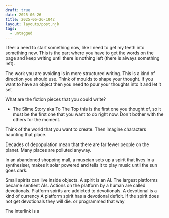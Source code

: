 ```yaml
---
draft: true
date: 2025-06-26
title: 2025-06-26-1042
layout: layouts/post.njk
tags:
  - untagged
---
```

I feel a need to start something now, like I need to get my teeth into something new. This is the part where you have to get the words on the page and keep writing until there is nothing left (there is always something left).

The work you are avoiding is in more structured writing. This is a kind of direction you should use. Think of moulds to shape your thought. If you want to have an object then you need to pour your thoughts into it and let it set

What are the fiction pieces that you could write?
- The Slime Story aka To The Top
this is the first one you thought of, so it must be the first one that you want to do right now. 
Don't bother with the others for the moment.

Think of the world that you want to create. 
Then imagine characters haunting that place.

Decades of depopulation mean that there are far fewer people on the planet. Many places are polluted anyway.

In an abandoned shopping mall, a muscian sets up a spirit that lives in a synthesiser, makes it solar powered and tells it to play music until the sun goes dark.

Small spirits can live inside objects. A spirit is an AI. The largest platforms became sentient AIs. Actions on the platform by a human are called devotionals. Platform spirits are addicted to devotionals. A devotional is a kind of currency
A platform spirit has a devotional deficit. If the spirit does not get devotionals they will die. or programmed that way

The interlink is a 
